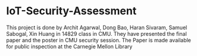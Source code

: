 # IoT-Security-Assessment
This project is done by Archit Agarwal, Dong Bao, Haran Sivaram, Samuel Sabogal, Xin Huang in 14829 class in CMU. They have presented the final paper and the poster in CMU security session. The Paper is made available for public inspection at the Carnegie Mellon Library 
